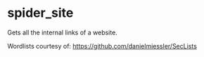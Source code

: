 # spider_site
Gets all the internal links of a website.

Wordlists courtesy of: https://github.com/danielmiessler/SecLists
